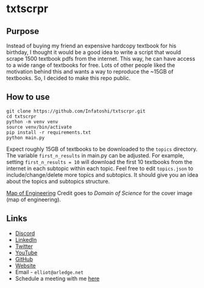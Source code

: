 # txtscrpr

## Purpose
Instead of buying my friend an expensive hardcopy textbook for his birthday, I thought it would be a good idea to write a script that would scrape 1500 textbook pdfs from the internet. This way, he can have access to a wide range of textbooks for free. Lots of other people liked the motivation behind this and wants a way to reproduce the ~15GB of textbooks. So, I decided to make this repo public.

## How to use
```
git clone https://github.com/Infatoshi/txtscrpr.git
cd txtscrpr
python -m venv venv
source venv/bin/activate
pip install -r requirements.txt
python main.py
```
Expect roughly 15GB of textbooks to be downloaded to the `topics` directory.
The variable `first_n_results` in main.py can be adjusted. For example, setting `first_n_results = 10` will download the first 10 textbooks from the internet in each subtopic within each topic.
Feel free to edit `topics.json` to include/change/delete more topics and subtopics. It should give you an idea about the topics and subtopics structure.

[Map of Engineering](https://twitter.com/DominicWalliman/status/1522525405391036427/photo/1)
Credit goes to *Domain of Science* for the cover image (map of engineering).

## Links
- [Discord](https://discord.gg/893q6n3TB8)
- [LinkedIn](https://www.linkedin.com/in/elliot-arledge-a392b7243/)
- [Twitter](https://twitter.com/elliotarledge)
- [YouTube](https://www.youtube.com/channel/UCjlt_l6MIdxi4KoxuMjhYxg)
- [GitHub](https://www.github.com/Infatoshi)
- [Website](https://elliotarledge.com)
- Email - `elliot@arledge.net`
- Schedule a meeting with me [here](https://calendly.com/elliot-ayxc/60min)